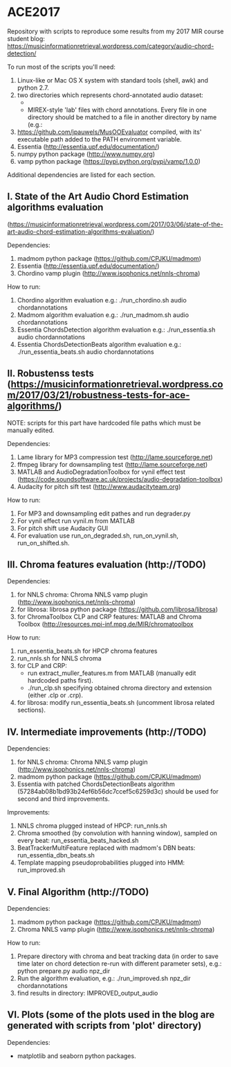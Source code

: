# ACE2017

Repository with scripts to reproduce some results from my 2017 MIR course student blog: https://musicinformationretrieval.wordpress.com/category/audio-chord-detection/


To run most of the scripts you'll need:
   1. Linux-like or Mac OS X system with standard tools (shell, awk) and python 2.7.
   2. two directories which represents chord-annotated audio dataset:
      * <audio directory> with 'wav' audio files (perhaps other formats (e.g. .flac) will work as well)
      * <reference chord annotatins directory> MIREX-style 'lab' files with chord annotations.
        Every file in one directory should be matched to a file in another directory by name
        (e.g.: <audio directory>/chains.wav corresponds to <reference chord annotations directory>/chains.lab)
   3. https://github.com/jpauwels/MusOOEvaluator
     compiled, with its' executable path added to the PATH environment variable.
   4. Essentia (http://essentia.upf.edu/documentation/)
   5. numpy python package (http://www.numpy.org)
   6. vamp python package (https://pypi.python.org/pypi/vamp/1.0.0)

Additional dependencies are listed for each section.

## I. State of the Art Audio Chord Estimation algorithms evaluation
(https://musicinformationretrieval.wordpress.com/2017/03/06/state-of-the-art-audio-chord-estimation-algorithms-evaluation/)

Dependencies:
   1. madmom python package (https://github.com/CPJKU/madmom)
   4. Essentia (http://essentia.upf.edu/documentation/)
   5. Chordino vamp plugin (http://www.isophonics.net/nnls-chroma)

How to run:

   1. Chordino algorithm evaluation e.g.:
      ./run_chordino.sh audio chordannotations
   2. Madmom algorithm evaluation e.g.:
      ./run_madmom.sh audio chordannotations
   3. Essentia ChordsDetection algorithm evaluation e.g.:
      ./run_essentia.sh audio chordannotations
   4. Essentia ChordsDetectionBeats algorithm evaluation e.g.:
      ./run_essentia_beats.sh audio chordannotations

## II. Robustenss tests (https://musicinformationretrieval.wordpress.com/2017/03/21/robustness-tests-for-ace-algorithms/)

NOTE: scripts for this part have hardcoded file paths which must
be manually edited.

Dependencies:
   1. Lame library for MP3 compression test (http://lame.sourceforge.net)
   2. ffmpeg library for downsampling test (http://lame.sourceforge.net)
   3. MATLAB and AudioDegradationToolbox for vynil effect test (https://code.soundsoftware.ac.uk/projects/audio-degradation-toolbox)
   4. Audacity for pitch sift test (http://www.audacityteam.org)

How to run:

   1. For MP3 and downsampling edit pathes and run degrader.py
   2. For vynil effect run vynil.m from MATLAB
   3. For pitch shift use Audacity GUI
   4. For evaluation use run_on_degraded.sh, run_on_vynil.sh, run_on_shifted.sh.


## III. Chroma features evaluation (http://TODO)

Dependencies:
   1. for NNLS chroma: Chroma NNLS vamp plugin (http://www.isophonics.net/nnls-chroma)
   2. for librosa: librosa python package (https://github.com/librosa/librosa)
   3. for ChromaToolbox CLP and CRP features: MATLAB and Chroma Toolbox (http://resources.mpi-inf.mpg.de/MIR/chromatoolbox

How to run:
   1. run_essentia_beats.sh for HPCP chroma features
   2. run_nnls.sh for NNLS chroma
   3. for CLP and CRP:
      * run extract_muller_features.m  from MATLAB (manually edit hardcoded paths first).
      * ./run_clp.sh specifying obtained chroma directory and extension (either .clp or .crp).
   4. for librosa: modify run_essentia_beats.sh (uncomment librosa related sections).


## IV. Intermediate improvements  (http://TODO)

Dependencies:
   1. for NNLS chroma: Chroma NNLS vamp plugin (http://www.isophonics.net/nnls-chroma)
   2. madmom python package (https://github.com/CPJKU/madmom)
   3. Essentia with patched ChordsDetectionBeats algorithm (57284ab08b1bd93b24ef6b56dc7ccef5c6259d3c)
      should be used for second and third improvements.

Improvements:
   1. NNLS chroma plugged instead of HPCP: run_nnls.sh
   2. Chroma smoothed (by convolution with hanning window), sampled on every beat: run_essentia_beats_hacked.sh
   3. BeatTrackerMultiFeature replaced with madmom's DBN beats: run_essentia_dbn_beats.sh
   4. Template mapping pseudoprobabilities plugged into HMM: run_improved.sh

## V. Final Algorithm (http://TODO)

Dependencies:
   1. madmom python package (https://github.com/CPJKU/madmom)
   2. Chroma NNLS vamp plugin (http://www.isophonics.net/nnls-chroma)

How to run:
   1. Prepare directory with chroma and beat tracking data
      (in order to save time later on chord detection re-run with different parameter sets), e.g.:
      python prepare.py audio npz_dir
   2. Run the algorithm evaluation, e.g.:
      ./run_improved.sh npz_dir chordannotations
   3. find results in directory: IMPROVED_output_audio

## VI. Plots (some of the plots used in the blog are generated with scripts from 'plot' directory)

Dependencies:
   * matplotlib and seaborn python packages.
